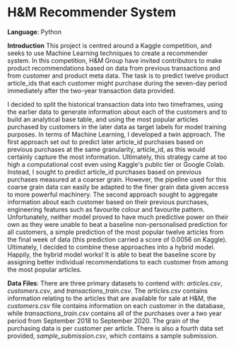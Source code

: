 # H&M Recommender System

**Language**: Python

**Introduction** This project is centred around a Kaggle competition, and seeks to use Machine Learning techniques to create a recommender system. In this competition, H&M Group have invited contributors to make product recommendations based on data from previous transactions and from customer and product meta data. The task is to predict twelve product article_ids that each customer might purchase during the seven-day period immediately after the two-year transaction data provided.

I decided to split the historical transaction data into two timeframes, using the earlier data to generate information about each of the customers and to build an analytical base table, and using the most popular articles purchased by customers in the later data as target labels for model training purposes.  In terms of Machine Learning, I developed a twin approach. The first approach set out to predict later article_id purchases based on previous purchases at the same granularity, article_id, as this would certainly capture the most information. Ultimately, this strategy came at too high a computational cost even using Kaggle's public tier or Google Colab. Instead, I sought to predict article_id purchases based on previous purchases measured at a coarser grain. However, the pipeline used for this coarse grain data can easily be adapted to the finer grain data given access to more powerful machinery. The second approach sought to aggregate information about each customer based on their previous purchases, engineering features such as favourite colour and favourite pattern. Unfortunately, neither model proved to have much predictive power on their own as they were unable to beat a baseline non-personalised prediction for all customers, a simple prediction of the most popular twelve articles from the final week of data (this prediction carried a score of 0.0056 on Kaggle). Ultimately, I decided to combine these approaches into a hybrid model. Happily, the hybrid model works! It is able to beat the baseline score by assigning better individual recommendations to each customer from among the most popular articles.

**Data Files**: There are three primary datasets to contend with: *articles.csv*, *customers.csv*, and *transactions_train.csv*. The *articles.csv* contains information relating to the articles that are available for sale at H&M, the *customers.csv* file contains information on each customer in the database, while *transactions_train.csv* contains all of the purchases over a two year period from September 2018 to September 2020. The grain of the purchasing data is per customer per article. There is also a fourth data set provided, *sample_submission.csv*, which contains a sample submission.
